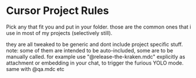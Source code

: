 # Cursor Project Rules

Pick any that fit you and put in your folder. those are the common ones that i use in most of my projects (selectively still).

they are all tweaked to be generic and dont include project specific stuff.
note: some of them are intended to be auto-included, some are to be manually called. for example use "@release-the-kraken.mdc" explicitly as attachment or embedding in your chat, to trigger the furious YOLO mode. same with @qa.mdc etc
